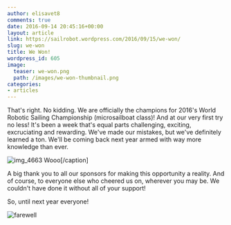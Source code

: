 ```yaml
---
author: elisavet8
comments: true
date: 2016-09-14 20:45:16+00:00
layout: article
link: https://sailrobot.wordpress.com/2016/09/15/we-won/
slug: we-won
title: We Won!
wordpress_id: 605
image:
  teaser: we-won.png
  path: /images/we-won-thumbnail.png
categories:
- articles
---
```


That's right. No kidding. We are officially the champions for 2016's World Robotic Sailing Championship (microsailboat class)! And at our very first try no less! It's been a week that's equal parts challenging, exciting, excruciating and rewarding. We've made our mistakes, but we've definitely learned a ton. We'll be coming back next year armed with way more knowledge than ever.

![img_4663](https://sailrobot.files.wordpress.com/2016/09/img_4663.jpg) Wooo[/caption]

A big thank you to all our sponsors for making this opportunity a reality. And of course, to everyone else who cheered us on, wherever you may be. We couldn't have done it without all of your support!

So, until next year everyone!

![farewell](https://sailrobot.files.wordpress.com/2016/09/farewell.png)
